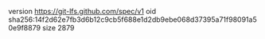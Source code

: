 version https://git-lfs.github.com/spec/v1
oid sha256:14f2d62e7fb3d6b12c9cb5f688e1d2db9ebe068d37395a71f98091a50e9f8879
size 2879
